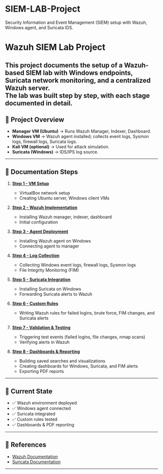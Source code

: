 # SIEM-LAB-Project
Security Information and Event Management (SIEM) setup with Wazuh, Windows agent, and Suricata IDS.

# Wazuh SIEM Lab Project

This project documents the setup of a **Wazuh-based SIEM lab** with Windows endpoints, Suricata network monitoring, and a centralized Wazuh server.  
The lab was built step by step, with each stage documented in detail.
---

## 📌 Project Overview

- **Manager VM (Ubuntu)** → Runs Wazuh Manager, Indexer, Dashboard.  
- **Windows VM** → Wazuh agent installed; collects event logs, Sysmon logs, firewall logs, Suricata logs.  
- **Kali VM (optional)** → Used for attack simulation.  
- **Suricata (Windows)** → IDS/IPS log source.  

---

## 📂 Documentation Steps

1. **[Step 1 - VM Setup](step1_vm_setup.md)**  
   - VirtualBox network setup  
   - Creating Ubuntu server, Windows client VMs  

2. **[Step 2 - Wazuh Implementation](step2_wazuh_implementation.md)**  
   - Installing Wazuh manager, indexer, dashboard  
   - Initial configuration  

3. **[Step 3 - Agent Deployment](step3_agent_deployment.md)**  
   - Installing Wazuh agent on Windows  
   - Connecting agent to manager  

4. **[Step 4 - Log Collection](step4_log_collection.md)**  
   - Collecting Windows event logs, firewall logs, Sysmon logs  
   - File Integrity Monitoring (FIM)  

5. **[Step 5 - Suricata Integration](step5_suricata_integration.md)**  
   - Installing Suricata on Windows  
   - Forwarding Suricata alerts to Wazuh  

6. **[Step 6 - Custom Rules](step6_custom_rules.md)**  
   - Writing Wazuh rules for failed logins, brute force, FIM changes, and Suricata alerts  

7. **[Step 7 - Validation & Testing](step7_validation.md)**  
   - Triggering test events (failed logins, file changes, nmap scans)  
   - Verifying alerts in Wazuh  

8. **[Step 8 - Dashboards & Reporting](step8_dashboards_reporting.md)**  
   - Building saved searches and visualizations  
   - Creating dashboards for Windows, Suricata, and FIM alerts  
   - Exporting PDF reports  

---

## 🚀 Current State

- ✅ Wazuh environment deployed  
- ✅ Windows agent connected  
- ✅ Suricata integrated  
- ✅ Custom rules tested  
- ✅ Dashboards & PDF reporting  

---

## 📖 References

- [Wazuh Documentation](https://documentation.wazuh.com)  
- [Suricata Documentation](https://suricata.io/)  

---
